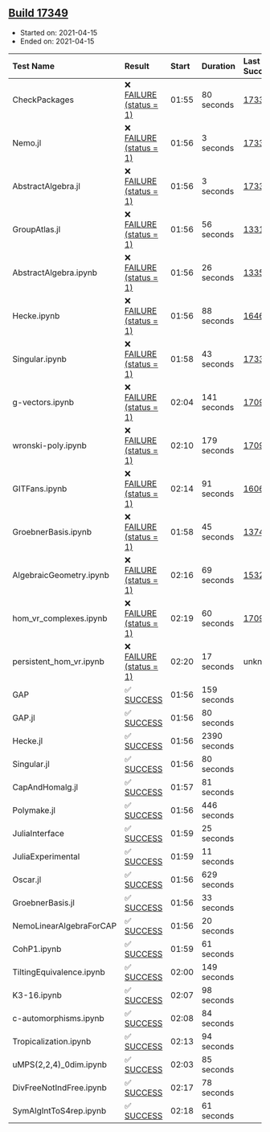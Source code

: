 ## [Build 17349](https://oscarci.mathematik.uni-kl.de/job/oscar/17349/)

* Started on: 2021-04-15
* Ended on: 2021-04-15

| Test Name    | Result | Start | Duration | Last Success | First Failure |
|:-------------|:-------|:------|:---------|:-------------|:--------------|
| CheckPackages | ❌ [FAILURE (status = 1)](https://oscarci.mathematik.uni-kl.de/job/oscar/17349/artifact/logs/build-17349/CheckPackages.log) | 01:55 | 80 seconds | [17336](https://oscarci.mathematik.uni-kl.de/job/oscar/17336/) | [17337](https://oscarci.mathematik.uni-kl.de/job/oscar/17337/) |
| Nemo.jl | ❌ [FAILURE (status = 1)](https://oscarci.mathematik.uni-kl.de/job/oscar/17349/artifact/logs/build-17349/Nemo.jl.log) | 01:56 | 3 seconds | [17338](https://oscarci.mathematik.uni-kl.de/job/oscar/17338/) | [17339](https://oscarci.mathematik.uni-kl.de/job/oscar/17339/) |
| AbstractAlgebra.jl | ❌ [FAILURE (status = 1)](https://oscarci.mathematik.uni-kl.de/job/oscar/17349/artifact/logs/build-17349/AbstractAlgebra.jl.log) | 01:56 | 3 seconds | [17336](https://oscarci.mathematik.uni-kl.de/job/oscar/17336/) | [17337](https://oscarci.mathematik.uni-kl.de/job/oscar/17337/) |
| GroupAtlas.jl | ❌ [FAILURE (status = 1)](https://oscarci.mathematik.uni-kl.de/job/oscar/17349/artifact/logs/build-17349/GroupAtlas.jl.log) | 01:56 | 56 seconds | [13311](https://oscarci.mathematik.uni-kl.de/job/oscar/13311/) | [13312](https://oscarci.mathematik.uni-kl.de/job/oscar/13312/) |
| AbstractAlgebra.ipynb | ❌ [FAILURE (status = 1)](https://oscarci.mathematik.uni-kl.de/job/oscar/17349/artifact/logs/build-17349/AbstractAlgebra.ipynb.log) | 01:56 | 26 seconds | [13355](https://oscarci.mathematik.uni-kl.de/job/oscar/13355/) | [13356](https://oscarci.mathematik.uni-kl.de/job/oscar/13356/) |
| Hecke.ipynb | ❌ [FAILURE (status = 1)](https://oscarci.mathematik.uni-kl.de/job/oscar/17349/artifact/logs/build-17349/Hecke.ipynb.log) | 01:56 | 88 seconds | [16463](https://oscarci.mathematik.uni-kl.de/job/oscar/16463/) | [16464](https://oscarci.mathematik.uni-kl.de/job/oscar/16464/) |
| Singular.ipynb | ❌ [FAILURE (status = 1)](https://oscarci.mathematik.uni-kl.de/job/oscar/17349/artifact/logs/build-17349/Singular.ipynb.log) | 01:58 | 43 seconds | [17338](https://oscarci.mathematik.uni-kl.de/job/oscar/17338/) | [17339](https://oscarci.mathematik.uni-kl.de/job/oscar/17339/) |
| g-vectors.ipynb | ❌ [FAILURE (status = 1)](https://oscarci.mathematik.uni-kl.de/job/oscar/17349/artifact/logs/build-17349/g-vectors.ipynb.log) | 02:04 | 141 seconds | [17099](https://oscarci.mathematik.uni-kl.de/job/oscar/17099/) | [17100](https://oscarci.mathematik.uni-kl.de/job/oscar/17100/) |
| wronski-poly.ipynb | ❌ [FAILURE (status = 1)](https://oscarci.mathematik.uni-kl.de/job/oscar/17349/artifact/logs/build-17349/wronski-poly.ipynb.log) | 02:10 | 179 seconds | [17098](https://oscarci.mathematik.uni-kl.de/job/oscar/17098/) | [17099](https://oscarci.mathematik.uni-kl.de/job/oscar/17099/) |
| GITFans.ipynb | ❌ [FAILURE (status = 1)](https://oscarci.mathematik.uni-kl.de/job/oscar/17349/artifact/logs/build-17349/GITFans.ipynb.log) | 02:14 | 91 seconds | [16068](https://oscarci.mathematik.uni-kl.de/job/oscar/16068/) | [16069](https://oscarci.mathematik.uni-kl.de/job/oscar/16069/) |
| GroebnerBasis.ipynb | ❌ [FAILURE (status = 1)](https://oscarci.mathematik.uni-kl.de/job/oscar/17349/artifact/logs/build-17349/GroebnerBasis.ipynb.log) | 01:58 | 45 seconds | [13748](https://oscarci.mathematik.uni-kl.de/job/oscar/13748/) | [13749](https://oscarci.mathematik.uni-kl.de/job/oscar/13749/) |
| AlgebraicGeometry.ipynb | ❌ [FAILURE (status = 1)](https://oscarci.mathematik.uni-kl.de/job/oscar/17349/artifact/logs/build-17349/AlgebraicGeometry.ipynb.log) | 02:16 | 69 seconds | [15322](https://oscarci.mathematik.uni-kl.de/job/oscar/15322/) | [15323](https://oscarci.mathematik.uni-kl.de/job/oscar/15323/) |
| hom_vr_complexes.ipynb | ❌ [FAILURE (status = 1)](https://oscarci.mathematik.uni-kl.de/job/oscar/17349/artifact/logs/build-17349/hom_vr_complexes.ipynb.log) | 02:19 | 60 seconds | [17099](https://oscarci.mathematik.uni-kl.de/job/oscar/17099/) | [17100](https://oscarci.mathematik.uni-kl.de/job/oscar/17100/) |
| persistent_hom_vr.ipynb | ❌ [FAILURE (status = 1)](https://oscarci.mathematik.uni-kl.de/job/oscar/17349/artifact/logs/build-17349/persistent_hom_vr.ipynb.log) | 02:20 | 17 seconds | unknown | unknown |
| GAP | ✅ [SUCCESS](https://oscarci.mathematik.uni-kl.de/job/oscar/17349/artifact/logs/build-17349/GAP.log) | 01:56 | 159 seconds |  |  |
| GAP.jl | ✅ [SUCCESS](https://oscarci.mathematik.uni-kl.de/job/oscar/17349/artifact/logs/build-17349/GAP.jl.log) | 01:56 | 80 seconds |  |  |
| Hecke.jl | ✅ [SUCCESS](https://oscarci.mathematik.uni-kl.de/job/oscar/17349/artifact/logs/build-17349/Hecke.jl.log) | 01:56 | 2390 seconds |  |  |
| Singular.jl | ✅ [SUCCESS](https://oscarci.mathematik.uni-kl.de/job/oscar/17349/artifact/logs/build-17349/Singular.jl.log) | 01:56 | 80 seconds |  |  |
| CapAndHomalg.jl | ✅ [SUCCESS](https://oscarci.mathematik.uni-kl.de/job/oscar/17349/artifact/logs/build-17349/CapAndHomalg.jl.log) | 01:57 | 81 seconds |  |  |
| Polymake.jl | ✅ [SUCCESS](https://oscarci.mathematik.uni-kl.de/job/oscar/17349/artifact/logs/build-17349/Polymake.jl.log) | 01:56 | 446 seconds |  |  |
| JuliaInterface | ✅ [SUCCESS](https://oscarci.mathematik.uni-kl.de/job/oscar/17349/artifact/logs/build-17349/JuliaInterface.log) | 01:59 | 25 seconds |  |  |
| JuliaExperimental | ✅ [SUCCESS](https://oscarci.mathematik.uni-kl.de/job/oscar/17349/artifact/logs/build-17349/JuliaExperimental.log) | 01:59 | 11 seconds |  |  |
| Oscar.jl | ✅ [SUCCESS](https://oscarci.mathematik.uni-kl.de/job/oscar/17349/artifact/logs/build-17349/Oscar.jl.log) | 01:56 | 629 seconds |  |  |
| GroebnerBasis.jl | ✅ [SUCCESS](https://oscarci.mathematik.uni-kl.de/job/oscar/17349/artifact/logs/build-17349/GroebnerBasis.jl.log) | 01:56 | 33 seconds |  |  |
| NemoLinearAlgebraForCAP | ✅ [SUCCESS](https://oscarci.mathematik.uni-kl.de/job/oscar/17349/artifact/logs/build-17349/NemoLinearAlgebraForCAP.log) | 01:56 | 20 seconds |  |  |
| CohP1.ipynb | ✅ [SUCCESS](https://oscarci.mathematik.uni-kl.de/job/oscar/17349/artifact/logs/build-17349/CohP1.ipynb.log) | 01:59 | 61 seconds |  |  |
| TiltingEquivalence.ipynb | ✅ [SUCCESS](https://oscarci.mathematik.uni-kl.de/job/oscar/17349/artifact/logs/build-17349/TiltingEquivalence.ipynb.log) | 02:00 | 149 seconds |  |  |
| K3-16.ipynb | ✅ [SUCCESS](https://oscarci.mathematik.uni-kl.de/job/oscar/17349/artifact/logs/build-17349/K3-16.ipynb.log) | 02:07 | 98 seconds |  |  |
| c-automorphisms.ipynb | ✅ [SUCCESS](https://oscarci.mathematik.uni-kl.de/job/oscar/17349/artifact/logs/build-17349/c-automorphisms.ipynb.log) | 02:08 | 84 seconds |  |  |
| Tropicalization.ipynb | ✅ [SUCCESS](https://oscarci.mathematik.uni-kl.de/job/oscar/17349/artifact/logs/build-17349/Tropicalization.ipynb.log) | 02:13 | 94 seconds |  |  |
| uMPS(2,2,4)_0dim.ipynb | ✅ [SUCCESS](https://oscarci.mathematik.uni-kl.de/job/oscar/17349/artifact/logs/build-17349/uMPS-2-2-4-_0dim.ipynb.log) | 02:03 | 85 seconds |  |  |
| DivFreeNotIndFree.ipynb | ✅ [SUCCESS](https://oscarci.mathematik.uni-kl.de/job/oscar/17349/artifact/logs/build-17349/DivFreeNotIndFree.ipynb.log) | 02:17 | 78 seconds |  |  |
| SymAlgIntToS4rep.ipynb | ✅ [SUCCESS](https://oscarci.mathematik.uni-kl.de/job/oscar/17349/artifact/logs/build-17349/SymAlgIntToS4rep.ipynb.log) | 02:18 | 61 seconds |  |  |
